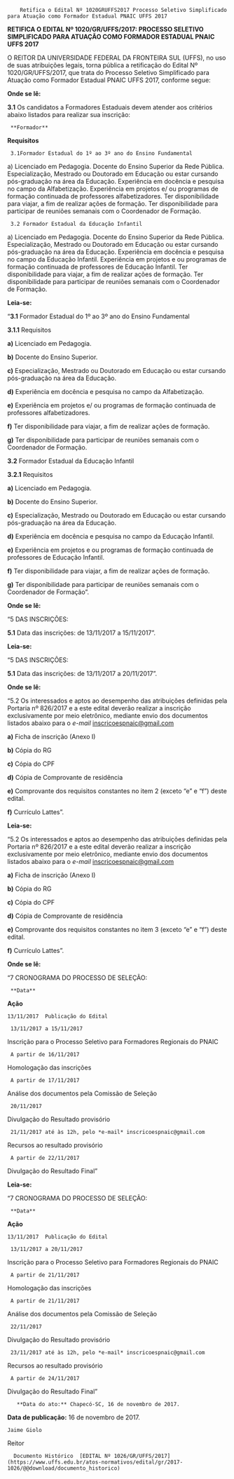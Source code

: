         Retifica o Edital Nº 1020GRUFFS2017 Processo Seletivo Simplificado para Atuação como Formador Estadual PNAIC UFFS 2017  

**RETIFICA O EDITAL Nº 1020/GR/UFFS/2017: PROCESSO SELETIVO SIMPLIFICADO PARA ATUAÇÃO COMO FORMADOR ESTADUAL PNAIC UFFS 2017**

  

 O REITOR DA UNIVERSIDADE FEDERAL DA FRONTEIRA SUL (UFFS), no uso de suas atribuições legais, torna pública a retificação do Edital Nº 1020/GR/UFFS/2017, que trata do Processo Seletivo Simplificado para Atuação como Formador Estadual PNAIC UFFS 2017, conforme segue:

  

 **Onde se lê:**

 **3.1** Os candidatos a Formadores Estaduais devem atender aos critérios abaixo listados para realizar sua inscrição:

     **Formador**

   **Requisitos**

     3.1Formador Estadual do 1º ao 3º ano do Ensino Fundamental

   a) Licenciado em Pedagogia. Docente do Ensino Superior da Rede Pública. Especialização, Mestrado ou Doutorado em Educação ou estar cursando pós-graduação na área da Educação. Experiência em docência e pesquisa no campo da Alfabetização. Experiência em projetos e/ ou programas de formação continuada de professores alfabetizadores. Ter disponibilidade para viajar, a fim de realizar ações de formação. Ter disponibilidade para participar de reuniões semanais com o Coordenador de Formação.

     3.2 Formador Estadual da Educação Infantil

   a) Licenciado em Pedagogia. Docente do Ensino Superior da Rede Pública. Especialização, Mestrado ou Doutorado em Educação ou estar cursando pós-graduação na área da Educação. Experiência em docência e pesquisa no campo da Educação Infantil. Experiência em projetos e ou programas de formação continuada de professores de Educação Infantil. Ter disponibilidade para viajar, a fim de realizar ações de formação. Ter disponibilidade para participar de reuniões semanais com o Coordenador de Formação.

      

 **Leia-se:**

 “**3.1** Formador Estadual do 1º ao 3º ano do Ensino Fundamental

 **3.1.1** Requisitos

 **a)** Licenciado em Pedagogia.

 **b)** Docente do Ensino Superior.

 **c)** Especialização, Mestrado ou Doutorado em Educação ou estar cursando pós-graduação na área da Educação.

 **d)** Experiência em docência e pesquisa no campo da Alfabetização.

 **e)** Experiência em projetos e/ ou programas de formação continuada de professores alfabetizadores.

 **f)** Ter disponibilidade para viajar, a fim de realizar ações de formação.

 **g)** Ter disponibilidade para participar de reuniões semanais com o Coordenador de Formação.

 **3.2** Formador Estadual da Educação Infantil

 **3.2.1** Requisitos

 **a)** Licenciado em Pedagogia.

 **b)** Docente do Ensino Superior.

 **c)** Especialização, Mestrado ou Doutorado em Educação ou estar cursando pós-graduação na área da Educação.

 **d)** Experiência em docência e pesquisa no campo da Educação Infantil.

 **e)** Experiência em projetos e ou programas de formação continuada de professores de Educação Infantil.

 **f)** Ter disponibilidade para viajar, a fim de realizar ações de formação.

 **g)** Ter disponibilidade para participar de reuniões semanais com o Coordenador de Formação”.

  

 **Onde se lê:**

 “5 DAS INSCRIÇÕES:

 **5.1** Data das inscrições: de 13/11/2017 a 15/11/2017”.

  

 **Leia-se:**

 “5 DAS INSCRIÇÕES:

 **5.1** Data das inscrições: de 13/11/2017 a 20/11/2017”.

  

 **Onde se lê:**

 “5.2 Os interessados e aptos ao desempenho das atribuições definidas pela Portaria nº 826/2017 e a este edital deverão realizar a inscrição exclusivamente por meio eletrônico, mediante envio dos documentos listados abaixo para o *e-mail* inscricoespnaic@gmail.com

 **a)** Ficha de inscrição (Anexo I)

 **b)** Cópia do RG

 **c)** Cópia do CPF

 **d)** Cópia de Comprovante de residência

 **e)** Comprovante dos requisitos constantes no item 2 (exceto “e” e “f”) deste edital.

 **f)** Currículo Lattes”.

  

 **Leia-se:**

 “5.2 Os interessados e aptos ao desempenho das atribuições definidas pela Portaria nº 826/2017 e a este edital deverão realizar a inscrição exclusivamente por meio eletrônico, mediante envio dos documentos listados abaixo para o *e-mail* inscricoespnaic@gmail.com

 **a)** Ficha de inscrição (Anexo I)

 **b)** Cópia do RG

 **c)** Cópia do CPF

 **d)** Cópia de Comprovante de residência

 **e)** Comprovante dos requisitos constantes no item 3 (exceto “e” e “f”) deste edital.

 **f)** Currículo Lattes”.

  

 **Onde se lê:**

 “7 CRONOGRAMA DO PROCESSO DE SELEÇÃO:

     **Data**

   **Ação**

    13/11/2017  Publicação do Edital

     13/11/2017 a 15/11/2017

   Inscrição para o Processo Seletivo para Formadores Regionais do PNAIC

     A partir de 16/11/2017

   Homologação das inscrições

     A partir de 17/11/2017

   Análise dos documentos pela Comissão de Seleção

     20/11/2017

   Divulgação do Resultado provisório

     21/11/2017 até às 12h, pelo *e-mail* inscricoespnaic@gmail.com

   Recursos ao resultado provisório

     A partir de 22/11/2017

   Divulgação do Resultado Final”

      

 **Leia-se:**

 “7 CRONOGRAMA DO PROCESSO DE SELEÇÃO:

     **Data**

   **Ação**

    13/11/2017  Publicação do Edital

     13/11/2017 a 20/11/2017

   Inscrição para o Processo Seletivo para Formadores Regionais do PNAIC

     A partir de 21/11/2017

   Homologação das inscrições

     A partir de 21/11/2017

   Análise dos documentos pela Comissão de Seleção

     22/11/2017

   Divulgação do Resultado provisório

     23/11/2017 até às 12h, pelo *e-mail* inscricoespnaic@gmail.com

   Recursos ao resultado provisório

     A partir de 24/11/2017

   Divulgação do Resultado Final”

       **Data do ato:** Chapecó-SC, 16 de novembro de 2017.   
 **Data de publicação:**  16 de novembro de 2017. 

    Jaime Giolo   
 Reitor 

      Documento Histórico  [EDITAL Nº 1026/GR/UFFS/2017](https://www.uffs.edu.br/atos-normativos/edital/gr/2017-1026/@@download/documento_historico)     
      